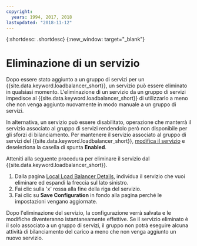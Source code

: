 ```yaml
---
copyright:
  years: 1994, 2017, 2018
lastupdated: "2018-11-12"
---
```


{:shortdesc: .shortdesc}
{:new_window: target="_blank"}

# Eliminazione di un servizio 

Dopo essere stato aggiunto a un gruppo di servizi per un {{site.data.keyword.loadbalancer_short}}, un servizio può essere eliminato in qualsiasi momento. L'eliminazione di un servizio da un gruppo di servizi impedisce al {{site.data.keyword.loadbalancer_short}} di utilizzarlo a meno che non venga aggiunto nuovamente in modo manuale a un gruppo di servizi. 

In alternativa, un servizio può essere disabilitato, operazione che manterrà il servizio associato al gruppo di servizi rendendolo però non disponibile per gli sforzi di bilanciamento. Per mantenere il servizio associato al gruppo di servizi del {{site.data.keyword.loadbalancer_short}}, [modifica il servizio](edit-service-load-balancer.html) e deseleziona la casella di spunta **Enabled**. 

Atteniti alla seguente procedura per eliminare il servizio dal {{site.data.keyword.loadbalancer_short}}.

1. Dalla pagina [Local Load Balancer Details](view-all-load-balancers.html), individua il servizio che vuoi eliminare ed espandi la freccia sul lato sinistro.
2. Fai clic sulla 'x' rossa alla fine della riga del servizio.
3. Fai clic su **Save Configuration** in fondo alla pagina perché le impostazioni vengano aggiornate.

Dopo l'eliminazione del servizio, la configurazione verrà salvata e le modifiche diventeranno istantaneamente effettive. Se il servizio eliminato è il solo associato a un gruppo di servizi, il gruppo non potrà eseguire alcuna attività di bilanciamento del carico a meno che non venga aggiunto un nuovo servizio.
